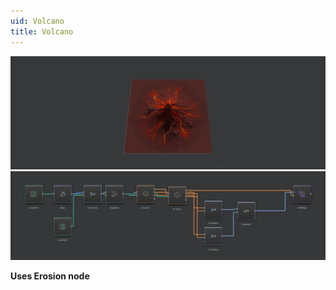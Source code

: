 ```yaml
---
uid: Volcano
title: Volcano
---
```


![](../Images/Viewport/Volcano.jpg)
![](../Images/Graph/Volcano.png)

**Uses Erosion node**